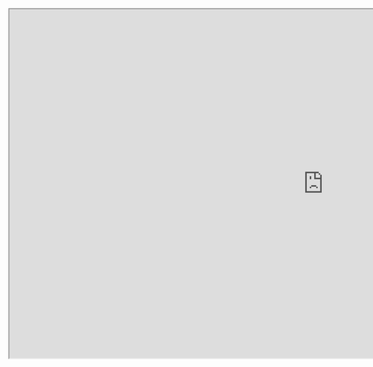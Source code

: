 <center><iframe width="1260" height="700" style="background-color:white" src="https://gtfobins.github.io/"></iframe></center>



